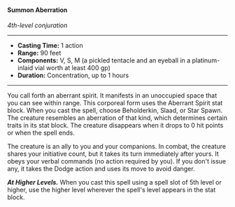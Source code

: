 #### Summon Aberration
*4th-level conjuration*
___
- **Casting Time:** 1 action
- **Range:** 90 feet
- **Components:** V, S, M (a pickled tentacle and an eyeball in a platinum-inlaid vial worth at least 400 gp)
- **Duration:** Concentration, up to 1 hours
___
You call forth an aberrant spirit. It manifests in an unoccupied space that you can see within range. This corporeal form uses the Aberrant Spirit stat block. When you cast the spell, choose Beholderkin, Slaad, or Star Spawn. The creature resembles an aberration of that kind, which determines certain traits in its stat block. The creature disappears when it drops to 0 hit points or when the spell ends.

The creature is an ally to you and your companions. In combat, the creature shares your initiative count, but it takes its turn immediately after yours. It obeys your verbal commands (no action required by you). If you don't issue any, it takes the Dodge action and uses its move to avoid danger.

***At Higher Levels.*** When you cast this spell using a spell slot of 5th level or higher, use the higher level wherever the spell's level appears in the stat block.